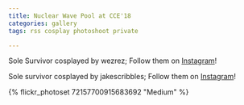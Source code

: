 ```yaml
---
title: Nuclear Wave Pool at CCE'18
categories: gallery
tags: rss cosplay photoshoot private

---
```


Sole Survivor cosplayed by wezrez; Follow them on [Instagram](https://www.instagram.com/wezrez)!

Sole survivor cosplayed by jakescribbles; Follow them on [Instagram](https://www.instagram.com/jakescribbles)!

{% flickr_photoset 72157700915683692 "Medium" %}